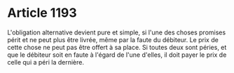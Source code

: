 # Article 1193

L'obligation alternative devient pure et simple, si l'une des choses promises périt et ne peut plus être livrée, même par la faute du débiteur. Le prix de cette chose ne peut pas être offert à sa place.   Si toutes deux sont péries, et que le débiteur soit en faute à l'égard de l'une d'elles, il doit payer le prix de celle qui a péri la dernière.